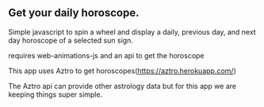 ## Get your daily horoscope.
Simple javascript to spin a wheel and display a daily, previous day, and next day horoscope of a selected sun sign.

requires web-animations-js and an api to get the horoscope

This app uses Aztro to get horoscopes(https://aztro.herokuapp.com/)

The Aztro api can provide other astrology data but for this app we are keeping things super simple.
